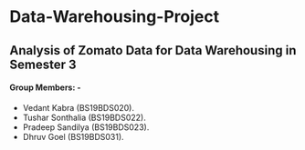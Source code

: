 # Data-Warehousing-Project

## Analysis of Zomato Data for Data Warehousing in Semester 3

#### Group Members: -

-   Vedant Kabra (BS19BDS020).
-   Tushar Sonthalia (BS19BDS022).
-   Pradeep Sandilya (BS19BDS023).
-   Dhruv Goel (BS19BDS031).
